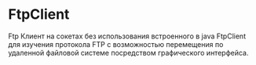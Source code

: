 # FtpClient
Ftp Клиент на сокетах без использования встроенного в java FtpClient для изучения протокола FTP с возможностью перемещения по удаленной файловой системе посредством графического интерфейса. 

